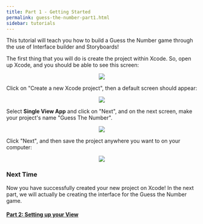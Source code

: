 ```yaml
---
title: Part 1 - Getting Started
permalink: guess-the-number-part1.html
sidebar: tutorials
---
```


This tutorial will teach you how to build a Guess the Number game through the use of Interface builder and Storyboards!

The first thing that you will do is create the project within Xcode. So, open up Xcode, and you should be able to see this screen:

<p align="center"> <img src="../images/guess-the-number/xcodeMainScreen.png" align="center" style="max-width:75%"> </p>

Click on "Create a new Xcode project", then a default screen should appear:

<p align="center"> <img src="../images/guess-the-number/createProject.png" align="center" style="max-width:75%"> </p>

Select **Single View App** and click on "Next", and on the next screen, make your project's name "Guess The Number". 

<p align="center"> <img src="../images/guess-the-number/inputProjectName.png" align="center" style="max-width:75%"> </p>

Click "Next", and then save the project anywhere you want to on your computer:

<p align="center"> <img src="../images/guess-the-number/saveProject.png" align="center" style="max-width:75%"> </p>

### Next Time

Now you have successfully created your new project on Xcode! In the next part, we will actually be creating the interface for the Guess the Number game.

#### [Part 2: Setting up your View](guess-the-number-part2)
